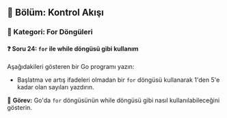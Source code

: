 ## 📘 Bölüm: Kontrol Akışı  
### 🔹 Kategori: For Döngüleri  
#### ❓ Soru 24: `for` ile while döngüsü gibi kullanım

Aşağıdakileri gösteren bir Go programı yazın:

- Başlatma ve artış ifadeleri olmadan bir `for` döngüsü kullanarak 1'den 5'e kadar olan sayıları yazdırın.

🔧 **Görev:** Go'da `for` döngüsünün while döngüsü gibi nasıl kullanılabileceğini gösterin.
